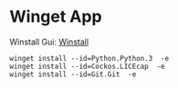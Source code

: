 # Winget App

Winstall Gui: [Winstall](https://winstall.app)

```cli
winget install --id=Python.Python.3  -e
winget install --id=Cockos.LICEcap  -e
winget install --id=Git.Git  -e
```
